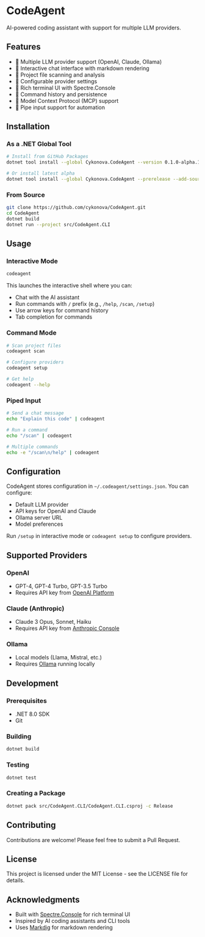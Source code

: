 # CodeAgent

AI-powered coding assistant with support for multiple LLM providers.

## Features

- 🤖 Multiple LLM provider support (OpenAI, Claude, Ollama)
- 💬 Interactive chat interface with markdown rendering
- 📁 Project file scanning and analysis
- 🔧 Configurable provider settings
- 🎨 Rich terminal UI with Spectre.Console
- 📜 Command history and persistence
- 🔌 Model Context Protocol (MCP) support
- 🚀 Pipe input support for automation

## Installation

### As a .NET Global Tool

```bash
# Install from GitHub Packages
dotnet tool install --global Cykonova.CodeAgent --version 0.1.0-alpha.1 --add-source https://nuget.pkg.github.com/cykonova/index.json

# Or install latest alpha
dotnet tool install --global Cykonova.CodeAgent --prerelease --add-source https://nuget.pkg.github.com/cykonova/index.json
```

### From Source

```bash
git clone https://github.com/cykonova/CodeAgent.git
cd CodeAgent
dotnet build
dotnet run --project src/CodeAgent.CLI
```

## Usage

### Interactive Mode

```bash
codeagent
```

This launches the interactive shell where you can:
- Chat with the AI assistant
- Run commands with `/` prefix (e.g., `/help`, `/scan`, `/setup`)
- Use arrow keys for command history
- Tab completion for commands

### Command Mode

```bash
# Scan project files
codeagent scan

# Configure providers
codeagent setup

# Get help
codeagent --help
```

### Piped Input

```bash
# Send a chat message
echo "Explain this code" | codeagent

# Run a command
echo "/scan" | codeagent

# Multiple commands
echo -e "/scan\n/help" | codeagent
```

## Configuration

CodeAgent stores configuration in `~/.codeagent/settings.json`. You can configure:

- Default LLM provider
- API keys for OpenAI and Claude
- Ollama server URL
- Model preferences

Run `/setup` in interactive mode or `codeagent setup` to configure providers.

## Supported Providers

### OpenAI
- GPT-4, GPT-4 Turbo, GPT-3.5 Turbo
- Requires API key from [OpenAI Platform](https://platform.openai.com)

### Claude (Anthropic)
- Claude 3 Opus, Sonnet, Haiku
- Requires API key from [Anthropic Console](https://console.anthropic.com)

### Ollama
- Local models (Llama, Mistral, etc.)
- Requires [Ollama](https://ollama.ai) running locally

## Development

### Prerequisites

- .NET 8.0 SDK
- Git

### Building

```bash
dotnet build
```

### Testing

```bash
dotnet test
```

### Creating a Package

```bash
dotnet pack src/CodeAgent.CLI/CodeAgent.CLI.csproj -c Release
```

## Contributing

Contributions are welcome! Please feel free to submit a Pull Request.

## License

This project is licensed under the MIT License - see the LICENSE file for details.

## Acknowledgments

- Built with [Spectre.Console](https://spectreconsole.net/) for rich terminal UI
- Inspired by AI coding assistants and CLI tools
- Uses [Markdig](https://github.com/xoofx/markdig) for markdown rendering